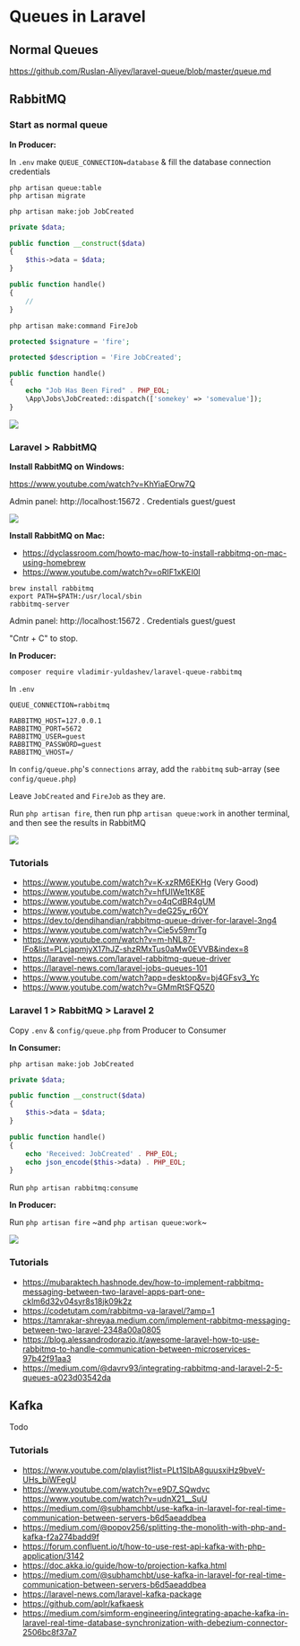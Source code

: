 # Queues in Laravel

## Normal Queues

https://github.com/Ruslan-Aliyev/laravel-queue/blob/master/queue.md

## RabbitMQ

### Start as normal queue

**In Producer:**

In `.env` make `QUEUE_CONNECTION=database` & fill the database connection credentials

```
php artisan queue:table
php artisan migrate
```

`php artisan make:job JobCreated`

```php
private $data;

public function __construct($data)
{
    $this->data = $data;
}

public function handle()
{
    //
}
```

`php artisan make:command FireJob`

```php
protected $signature = 'fire';

protected $description = 'Fire JobCreated';

public function handle()
{
    echo "Job Has Been Fired" . PHP_EOL;
    \App\Jobs\JobCreated::dispatch(['somekey' => 'somevalue']);
}
```

![](/Illustrations/normal_queue_result.png)

### Laravel > RabbitMQ

**Install RabbitMQ on Windows:**

https://www.youtube.com/watch?v=KhYiaEOrw7Q

Admin panel: http://localhost:15672 . Credentials guest/guest

![](/Illustrations/start_rabbitmq.png)

**Install RabbitMQ on Mac:**

- https://dyclassroom.com/howto-mac/how-to-install-rabbitmq-on-mac-using-homebrew
- https://www.youtube.com/watch?v=oRIF1xKEI0I

```
brew install rabbitmq
export PATH=$PATH:/usr/local/sbin
rabbitmq-server
```

Admin panel: http://localhost:15672 . Credentials guest/guest

"Cntr + C" to stop.

**In Producer:**

`composer require vladimir-yuldashev/laravel-queue-rabbitmq`

In `.env` 
```
QUEUE_CONNECTION=rabbitmq

RABBITMQ_HOST=127.0.0.1
RABBITMQ_PORT=5672
RABBITMQ_USER=guest
RABBITMQ_PASSWORD=guest
RABBITMQ_VHOST=/
```

In `config/queue.php`'s `connections` array, add the `rabbitmq` sub-array (see `config/queue.php`)

Leave `JobCreated` and `FireJob` as they are.

Run `php artisan fire`, then run php `artisan queue:work` in another terminal, and then see the results in RabbitMQ

![](/Illustrations/laravel_to_rabbitmq_result.png)

### Tutorials

- https://www.youtube.com/watch?v=K-xzRM6EKHg (Very Good)
- https://www.youtube.com/watch?v=hfUIWe1tK8E
- https://www.youtube.com/watch?v=o4qCdBR4gUM
- https://www.youtube.com/watch?v=deG25y_r6OY
- https://dev.to/dendihandian/rabbitmq-queue-driver-for-laravel-3ng4
- https://www.youtube.com/watch?v=Cie5v59mrTg
- https://www.youtube.com/watch?v=m-hNL87-lFo&list=PLcjapmjyX17hJZ-shzRMxTus0aMw0EVVB&index=8
- https://laravel-news.com/laravel-rabbitmq-queue-driver
- https://laravel-news.com/laravel-jobs-queues-101
- https://www.youtube.com/watch?app=desktop&v=bj4GFsv3_Yc
- https://www.youtube.com/watch?v=GMmRtSFQ5Z0

### Laravel 1 > RabbitMQ > Laravel 2

Copy `.env` & `config/queue.php` from Producer to Consumer

**In Consumer:**

`php artisan make:job JobCreated`

```php
private $data;

public function __construct($data)
{
    $this->data = $data;
}

public function handle()
{
    echo 'Received: JobCreated' . PHP_EOL;
    echo json_encode($this->data) . PHP_EOL;
}
```

Run `php artisan rabbitmq:consume`

**In Producer:**

Run `php artisan fire` ~and `php artisan queue:work`~

![](/Illustrations/laravel_to_rabbitmq_to_laravel_results.png)

### Tutorials

- https://mubaraktech.hashnode.dev/how-to-implement-rabbitmq-messaging-between-two-laravel-apps-part-one-cklm6d32v04syr8s18jk09k2z
- https://codetutam.com/rabbitmq-va-laravel/?amp=1
- https://tamrakar-shreyaa.medium.com/implement-rabbitmq-messaging-between-two-laravel-2348a00a0805
- https://blog.alessandrodorazio.it/awesome-laravel-how-to-use-rabbitmq-to-handle-communication-between-microservices-97b42f91aa3
- https://medium.com/@davrv93/integrating-rabbitmq-and-laravel-2-5-queues-a023d03542da

## Kafka

Todo

### Tutorials

- https://www.youtube.com/playlist?list=PLt1SIbA8guusxiHz9bveV-UHs_biWFegU 
- https://www.youtube.com/watch?v=e9D7_SQwdvc https://www.youtube.com/watch?v=udnX21__SuU 
- https://medium.com/@subhamchbt/use-kafka-in-laravel-for-real-time-communication-between-servers-b6d5aeaddbea 
- https://medium.com/@popov256/splitting-the-monolith-with-php-and-kafka-f2a274badd9f 
- https://forum.confluent.io/t/how-to-use-rest-api-kafka-with-php-application/3142 
- https://doc.akka.io/guide/how-to/projection-kafka.html 
- https://medium.com/@subhamchbt/use-kafka-in-laravel-for-real-time-communication-between-servers-b6d5aeaddbea 
- https://laravel-news.com/laravel-kafka-package 
- https://github.com/aplr/kafkaesk 
- https://medium.com/simform-engineering/integrating-apache-kafka-in-laravel-real-time-database-synchronization-with-debezium-connector-2506bc8f37a7 
